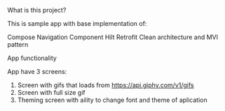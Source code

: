 What is this project?

This is sample app with base implementation of:

Compose Navigation Component Hilt Retrofit Clean architecture and MVI pattern

App functionality

App have 3 screens:

1. Screen with gifs that loads from https://api.giphy.com/v1/gifs
2. Screen with full size gif
3. Theming screen with aility to change font and theme of aplication